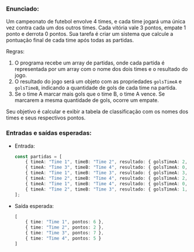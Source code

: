 ### Enunciado:
Um campeonato de futebol envolve 4 times, e cada time jogará uma única vez contra cada um dos outros times. Cada vitória vale 3 pontos, empate 1 ponto e derrota 0 pontos. Sua tarefa é criar um sistema que calcule a pontuação final de cada time após todas as partidas.

Regras:
1. O programa recebe um array de partidas, onde cada partida é representada por um array com o nome dos dois times e o resultado do jogo.
2. O resultado do jogo será um objeto com as propriedades `golsTimeA` e `golsTimeB`, indicando a quantidade de gols de cada time na partida.
3. Se o time A marcar mais gols que o time B, o time A vence. Se marcarem a mesma quantidade de gols, ocorre um empate.

Seu objetivo é calcular e exibir a tabela de classificação com os nomes dos times e seus respectivos pontos.

### Entradas e saídas esperadas:

- Entrada:
    ```typescript
    const partidas = [
        { timeA: "Time 1", timeB: "Time 2", resultado: { golsTimeA: 2, golsTimeB: 1 } },
        { timeA: "Time 3", timeB: "Time 4", resultado: { golsTimeA: 0, golsTimeB: 0 } },
        { timeA: "Time 1", timeB: "Time 3", resultado: { golsTimeA: 3, golsTimeB: 1 } },
        { timeA: "Time 2", timeB: "Time 4", resultado: { golsTimeA: 2, golsTimeB: 2 } },
        { timeA: "Time 1", timeB: "Time 4", resultado: { golsTimeA: 0, golsTimeB: 1 } },
        { timeA: "Time 2", timeB: "Time 3", resultado: { golsTimeA: 1, golsTimeB: 3 } }
    ];
    ```

- Saída esperada:
    ```typescript
    [
        { time: "Time 1", pontos: 6 },
        { time: "Time 2", pontos: 2 },
        { time: "Time 3", pontos: 7 },
        { time: "Time 4", pontos: 5 }
    ]
    ```
